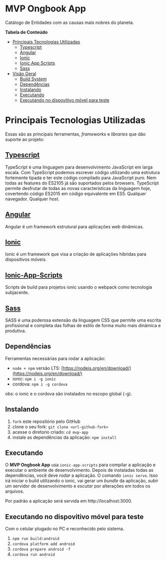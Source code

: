 # MVP Ongbook App

Catálogo de Entidades com as causas mais nobres do planeta.

**Tabela de Conteúdo**  

- [Principais Tecnologias Utilizadas](#principais-tecnologias-utilizadas)
	- [Typescript](#typescript)
	- [Angular](#angular)
	- [Ionic](#ionic)
	- [Ionic App Scripts](#ionic-app-scripts)
  - [Sass](#sass)
- [Visão Geral](#visão-geral)
	- [Build System](#build-system)
	- [Dependências](#dependências)
	- [Instalando](#instalando)
	- [Executando](#executando)
	- [Executando no dispovitivo móvel para teste](#Executando-no-dispovitivo-móvel-para-teste)

# Principais Tecnologias Utilizadas
Essas são as principais ferramentas, *frameworks* e *libraries* que dão suporte ao projeto:

## [Typescript](https://www.typescriptlang.org/)
TypeScript é uma linguagem para desenvolvimento JavaScript em larga escala. 
Com TypeScript podemos escrever código utilizando uma estrutura fortemente tipada e ter este código compilado para JavaScript puro. Nem todas as features do ES2105 já são suportados pelos browsers. TypeScript permite desfrutar de todas as novas características da linguagem hoje, 
covertendo código ES2015 em código equivalente em ES5. Qualquer navegador. Qualquer host.

## [Angular](https://angular.io)
Angular é um framework estrutural para aplicações web dinâmicas.

## [Ionic](http://ionicframework.com/)
Ionic é um framework que visa a criação de aplicações híbridas para dispositivos móveis. 

## [Ionic-App-Scripts](https://github.com/ionic-team/ionic-app-scripts)
Scripts de build para projetos ionic usando o webpack como tecnologia subjacente.

## [Sass](http://sass-lang.com/)

SASS é uma poderosa extensão da linguagem CSS que permite uma escrita profissional e completa das folhas de estilo de forma muito mais dinâmica e produtiva. 

## Dependências
Ferramentas necessárias para rodar a aplicação:
* `node + npm` versão LTS: [https://nodejs.org/en/download/](https://nodejs.org/en/download/)
* ionic: `npm i -g ionic`
* cordova: `npm i -g cordova`

obs: o ionic e o cordova são instalados no escopo global (-g).

## Instalando
1. `fork` este repositório pelo GitHub
2. clone o seu fork: `git clone <url-github-fork>`
3. acesse o diretorio criado: `cd mvp-app`
4. instale as dependências da aplicação: `npm install`

## Executando
O **MVP Ongbook App** usa `ionic-app-scripts` para compilar a aplicação e executar o ambiente de desenvolvimento. Depois de instaladas todas as dependências, você deve *rodar* a aplicação. O comando `ionic serve`. Isso irá iniciar o build utilizando o ionic, vai gerar um *bundle* da aplicação, *subir* um servidor de desenvolvimento e *escutar* por alterações em todos os arquivos. 

Por padrão a aplicação será servida em http://localhost:3000.

## Executando no dispovitivo móvel para teste

Com o celular plugado no PC e reconhecido pelo sistema.

1. `npm run build:android`
2. `cordova platform add android`
3. `cordova prepare android -f`
4. `cordova run android`
